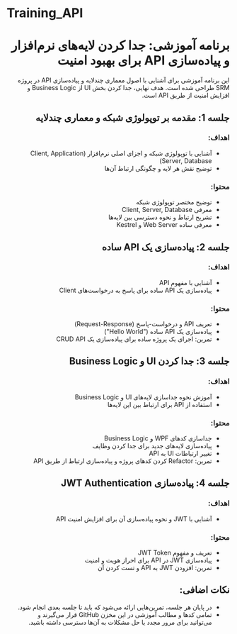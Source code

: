 # Training_API
<div dir='rtl'>
  
# برنامه آموزشی: جدا کردن لایه‌های نرم‌افزار و پیاده‌سازی API برای بهبود امنیت

این برنامه آموزشی برای آشنایی با اصول معماری چندلایه و پیاده‌سازی API در پروژه SRM طراحی شده است. هدف نهایی، جدا کردن بخش UI از Business Logic و افزایش امنیت از طریق API است.

## جلسه 1: مقدمه بر توپولوژی شبکه و معماری چندلایه

### اهداف:
- آشنایی با توپولوژی شبکه و اجزای اصلی نرم‌افزار (Client, Application Server, Database)
- توضیح نقش هر لایه و چگونگی ارتباط آن‌ها

### محتوا:
- توضیح مختصر توپولوژی شبکه
- معرفی Client, Server, Database
- تشریح ارتباط و نحوه دسترسی بین لایه‌ها
- معرفی ساده Web Server و Kestrel

## جلسه 2: پیاده‌سازی یک API ساده

### اهداف:
- آشنایی با مفهوم API
- پیاده‌سازی یک API ساده برای پاسخ به درخواست‌های Client

### محتوا:
- تعریف API و درخواست-پاسخ (Request-Response)
- پیاده‌سازی یک API ساده ("Hello World")
- تمرین: اجرای یک پروژه ساده برای پیاده‌سازی یک CRUD API

## جلسه 3: جدا کردن UI و Business Logic

### اهداف:
- آموزش نحوه جداسازی لایه‌های UI و Business Logic
- استفاده از API برای ارتباط بین این لایه‌ها

### محتوا:
- جداسازی کدهای WPF و Business Logic
- پیاده‌سازی لایه‌های جدید برای جدا کردن وظایف
- تغییر ارتباطات UI به API
- تمرین: Refactor کردن کدهای پروژه و پیاده‌سازی ارتباط از طریق API

## جلسه 4: پیاده‌سازی JWT Authentication

### اهداف:
- آشنایی با JWT و نحوه پیاده‌سازی آن برای افزایش امنیت API

### محتوا:
- تعریف و مفهوم JWT Token
- پیاده‌سازی JWT در API برای احراز هویت و امنیت
- تمرین: افزودن JWT به API و تست کردن آن

## نکات اضافی:
- در پایان هر جلسه، تمرین‌هایی ارائه می‌شود که باید تا جلسه بعدی انجام شود.
- تمامی کدها و مطالب آموزشی در این مخزن GitHub قرار می‌گیرند و می‌توانید برای مرور مجدد یا حل مشکلات به آن‌ها دسترسی داشته باشید.

</div>
